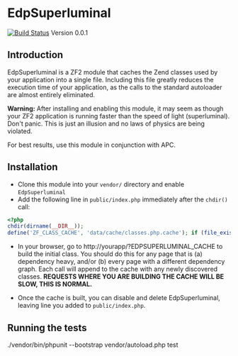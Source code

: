 EdpSuperluminal
===============
[![Build Status](https://travis-ci.org/lsklyut/EdpSuperluminal.svg?branch=feature%2Frefactor-to-some-tests)](https://travis-ci.org/lsklyut/EdpSuperluminal)
Version 0.0.1

Introduction
------------
EdpSuperluminal is a ZF2 module that caches the Zend classes used by your
application into a single file. Including this file greatly reduces the
execution time of your application, as the calls to the standard autoloader are
almost entirely eliminated.

**Warning:** After installing and enabling this module, it may seem as though
your ZF2 application is running faster than the speed of light (superluminal).
Don't panic. This is just an illusion and no laws of physics are being violated.

For best results, use this module in conjunction with APC.

Installation
------------

- Clone this module into your `vendor/` directory and enable `EdpSuperluminal`
- Add the following line in `public/index.php` immediately after the `chdir()`
  call:

```php
<?php
chdir(dirname(__DIR__));
define('ZF_CLASS_CACHE', 'data/cache/classes.php.cache'); if (file_exists(ZF_CLASS_CACHE)) require_once ZF_CLASS_CACHE;
```

- In your browser, go to http://yourapp/?EDPSUPERLUMINAL\_CACHE to build the initial
  class. You should do this for any page that is (a) dependency heavy, and/or
  (b) every page with a different dependency graph. Each call will append to
  the cache with any newly discovered classes. **REQUESTS WHERE YOU ARE
  BUILDING THE CACHE WILL BE SLOW, THIS IS NORMAL.**

- Once the cache is built, you can disable and delete EdpSuperluminal, leaving
  line you added to `public/index.php`.

Running the tests
-----------------

./vendor/bin/phpunit --bootstrap vendor/autoload.php test